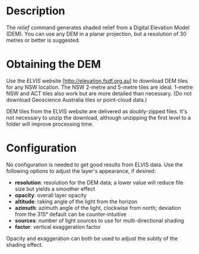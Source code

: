 # Description

The *relief* command generates shaded relief from a Digital Elevation Model (DEM). You can use any DEM in a planar projection, but a resolution of 30 metres or better is suggested.

# Obtaining the DEM
Use the *ELVIS* website [http://elevation.fsdf.org.au] to download DEM tiles for any NSW location. The NSW 2-metre and 5-metre tiles are ideal. 1-metre NSW and ACT tiles also work but are more detailed than necessary. (Do not download Geoscience Australia tiles or point-cloud data.)

DEM tiles from the ELVIS website are delivered as doubly-zipped files. It's not necessary to unzip the download, although unzipping the first level to a folder will improve processing time.

# Configuration

No configuration is needed to get good results from ELVIS data. Use the following options to adjust the layer's appearance, if desired:

* **resolution**: resolution for the DEM data; a lower value will reduce file size but yields a smoother effect
* **opacity**: overall layer opacity
* **altitude**: raking angle of the light from the horizon
* **azimuth**: azimuth angle of the light, clockwise from north; deviation from the 315° default can be counter-intuitive
* **sources**: number of light sources to use for multi-directional shading
* **factor**: vertical exaggeration factor

Opacity and exaggeration can both be used to adjust the subtly of the shading effect.
